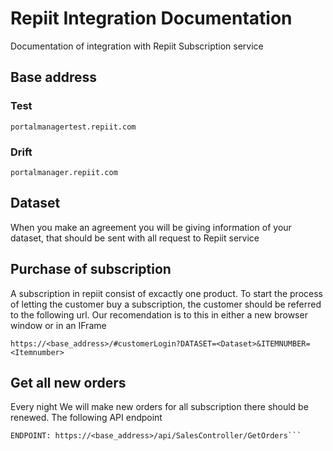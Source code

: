 # Repiit Integration Documentation
Documentation of integration with Repiit Subscription service

## Base address
### Test
`portalmanagertest.repiit.com`

### Drift
`portalmanager.repiit.com`

## Dataset
When you make an agreement you will be giving information of your dataset, that should be sent with all request to Repiit service

## Purchase of subscription
A subscription in repiit consist of excactly one product.
To start the process of letting the customer buy a subscription, the customer should be referred to the following url. Our recomendation is to this in either a new browser window or in an IFrame

`https://<base_address>/#customerLogin?DATASET=<Dataset>&ITEMNUMBER=<Itemnumber>`
  
## Get all new orders
Every night We will make new orders for all subscription there should be renewed. The following API endpoint

```MEDTOD: GET
ENDPOINT: https://<base_address>/api/SalesController/GetOrders```
